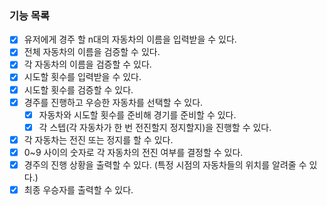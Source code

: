 ### 기능 목록

- [x] 유저에게 경주 할 n대의 자동차의 이름을 입력받을 수 있다.
- [x] 전체 자동차의 이름을 검증할 수 있다.
- [x] 각 자동차의 이름을 검증할 수 있다.
- [x] 시도할 횟수를 입력받을 수 있다.
- [x] 시도할 횟수를 검증할 수 있다.
- [x] 경주를 진행하고 우승한 자동차를 선택할 수 있다.
  - [x] 자동차와 시도할 횟수를 준비해 경기를 준비할 수 있다.
  - [x] 각 스텝(각 자동차가 한 번 전진할지 정지할지)을 진행할 수 있다.
- [x] 각 자동차는 전진 또는 정지를 할 수 있다.
- [x] 0~9 사이의 숫자로 각 자동차의 전진 여부를 결정할 수 있다.
- [x] 경주의 진행 상황을 출력할 수 있다. (특정 시점의 자동차들의 위치를 알려줄 수 있다.)
- [x] 최종 우승자를 출력할 수 있다.
